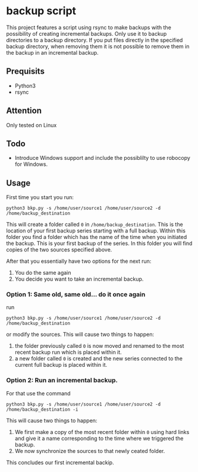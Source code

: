 # backup script
This project features a script using rsync to make backups with the possibility of creating incremental backups. Only use it to backup directories to a backup directory. If you put files directly in the specified backup directory, when removing them it is not possible to remove them in the backup in an incremental backup.

## Prequisits
- Python3 
- rsync

## Attention
Only tested on Linux

## Todo
- Introduce Windows support and include the possiblilty to use robocopy for Windows.

## Usage

First time you start you run:

```
python3 bkp.py -s /home/user/source1 /home/user/source2 -d /home/backup_destination
```

This will create a folder called ```0``` in ```/home/backup_destination```. This is the location of your first backup series starting with a full backup. Within this folder you find a folder which has the name of the time when you initiated the backup. This is your first backup of the series. In this folder you will find copies of the two sources specified above.

After that you essentially have two options for the next run:

1) You do the same again
2) You decide you want to take an incremental backup.

### Option 1: Same old, same old... do it once again

run
```
python3 bkp.py -s /home/user/source1 /home/user/source2 -d /home/backup_destination
```
or modify the sources. This will cause two things to happen:
1) the folder previously called ```0``` is now moved and renamed to the most recent backup run which is placed within it.
2) a new folder called ```0``` is created and the new series connected to the current full backup is placed within it.


### Option 2: Run an incremental backup.
For that use the command
```
python3 bkp.py -s /home/user/source1 /home/user/source2 -d /home/backup_destination -i
```
This will cause two things to happen:
1) We first make a copy of the most recent folder within ```0``` using hard links and give it a name corresponding to the time where we triggered the backup.
2) We now synchronize the sources to that newly ceated folder.

This concludes our first incremental backip.
